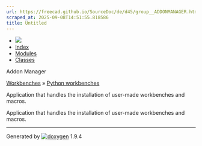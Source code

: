 ```yaml
---
url: https://freecad.github.io/SourceDoc/de/d45/group__ADDONMANAGER.html
scraped_at: 2025-09-08T14:51:55.818586
title: Untitled
---
```


  * [ ![](https://www.freecad.org/svg/logo-freecad.svg) ](https://freecadweb.org "FreeCAD")
  * [Index](../../index.html "Index")
  * [Modules](../../modules.html "Modules list")
  * [Classes](../../annotated.html "Annotated list")

Addon Manager

[Workbenches](../../d2/df2/group__WORKBENCHES.html) » [Python
workbenches](../../d1/d82/group__PYTHONWORKBENCHES.html)

Application that handles the installation of user-made workbenches and macros.

Application that handles the installation of user-made workbenches and macros.

* * *

Generated by
[![doxygen](../../doxygen.svg)](https://www.doxygen.org/index.html) 1.9.4

